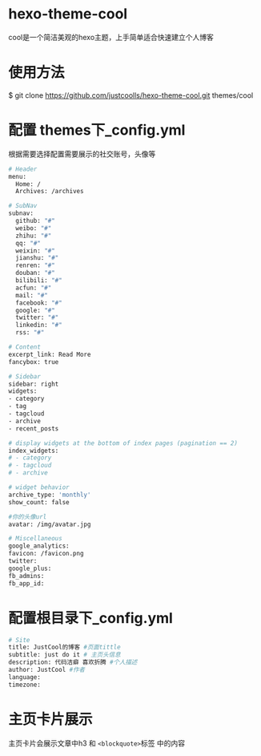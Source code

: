 # hexo-theme-cool
cool是一个简洁美观的hexo主题，上手简单适合快速建立个人博客

# 使用方法
$ git clone https://github.com/justcoolls/hexo-theme-cool.git  themes/cool

# 配置 themes下_config.yml
根据需要选择配置需要展示的社交账号，头像等
```bash
# Header
menu:
  Home: /
  Archives: /archives

# SubNav
subnav:
  github: "#"
  weibo: "#"
  zhihu: "#"
  qq: "#"
  weixin: "#"
  jianshu: "#"
  renren: "#"
  douban: "#"
  bilibili: "#"
  acfun: "#"
  mail: "#"
  facebook: "#"
  google: "#"
  twitter: "#"
  linkedin: "#"
  rss: "#"

# Content
excerpt_link: Read More
fancybox: true

# Sidebar
sidebar: right
widgets:
- category
- tag
- tagcloud
- archive
- recent_posts

# display widgets at the bottom of index pages (pagination == 2)
index_widgets:
# - category
# - tagcloud
# - archive

# widget behavior
archive_type: 'monthly'
show_count: false

#你的头像url
avatar: /img/avatar.jpg

# Miscellaneous
google_analytics:
favicon: /favicon.png
twitter:
google_plus:
fb_admins:
fb_app_id:
```
# 配置根目录下_config.yml
```bash
# Site
title: JustCool的博客 #页面tittle
subtitle: just do it # 主页头信息
description: 代码洁癖 喜欢折腾 #个人描述
author: JustCool #作者
language:
timezone:
```
# 主页卡片展示
主页卡片会展示文章中h3 和 `<blockquote>`标签 中的内容

